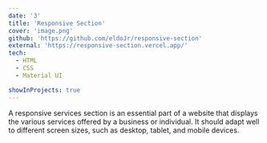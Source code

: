 ```yaml
---
date: '3'
title: 'Responsive Section'
cover: 'image.png'
github: 'https://github.com/eldoJr/responsive-section'
external: 'https://responsive-section.vercel.app/'
tech:
  - HTML
  - CSS
  - Material UI

showInProjects: true
---
```


A responsive services section is an essential part of a website that displays the various services offered by a business or individual. It should adapt well to different screen sizes, such as desktop, tablet, and mobile devices.

